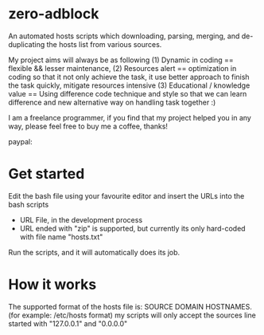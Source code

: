 zero-adblock
============
An automated hosts scripts which downloading, parsing, merging, and de-duplicating the hosts list from various sources.

My project aims will always be as following
(1) Dynamic in coding == flexible && lesser maintenance,
(2) Resources alert == optimization in coding so that it not only achieve the task, it use better approach to finish the task quickly, mitigate resources intensive
(3) Educational / knowledge value == Using difference code technique and style so that we can learn difference and new alternative way on handling task together :)


I am a freelance programmer, if you find that my project helped you in any way,
please feel free to buy me a coffee, thanks!

paypal: 



Get started
============
Edit the bash file using your favourite editor and insert the URLs into the bash scripts
- URL File, in the development process
- URL ended with "zip" is supported, but currently its only hard-coded with file name "hosts.txt"

Run the scripts, and it will automatically does its job.



How it works
============
The supported format of the hosts file is: SOURCE DOMAIN HOSTNAMES. (for example: /etc/hosts format)
my scripts will only accept the sources line started with "127.0.0.1" and "0.0.0.0"



